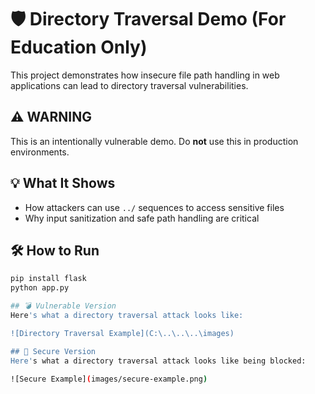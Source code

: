 # 🛡️ Directory Traversal Demo (For Education Only)

This project demonstrates how insecure file path handling in web applications can lead to directory traversal vulnerabilities.

## ⚠️ WARNING
This is an intentionally vulnerable demo. Do **not** use this in production environments.

## 💡 What It Shows
- How attackers can use `../` sequences to access sensitive files
- Why input sanitization and safe path handling are critical

## 🛠 How to Run
```bash
pip install flask
python app.py

## 💣 Vulnerable Version
Here's what a directory traversal attack looks like:

![Directory Traversal Example](C:\..\..\..\images)

## 🔐 Secure Version
Here's what a directory traversal attack looks like being blocked:

![Secure Example](images/secure-example.png)